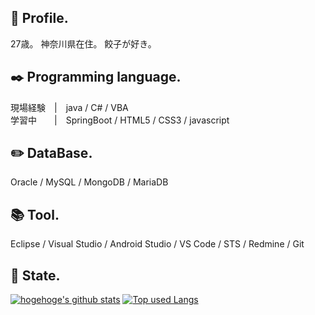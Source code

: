 ## 💬 Profile.
27歳。 神奈川県在住。 餃子が好き。

## :black_nib: Programming language.
現場経験　|　java / C# / VBA  
学習中　　|　SpringBoot / HTML5 / CSS3 / javascript

## :pencil2: DataBase.
Oracle / MySQL / MongoDB / MariaDB

## :books: Tool.
Eclipse / Visual Studio / Android Studio / VS Code / STS / Redmine / Git

## :tophat: State.
<!-- リポジトリステータス -->
[![hogehoge's github stats](https://github-readme-stats.vercel.app/api?username=gyouza-dayo&hide=contribs&count_private=true&show_icons=true&theme=tokyonight)](https://github.com/gyouza-dayo/) [![Top used Langs](https://github-readme-stats.vercel.app/api/top-langs/?username=gyouza-dayo&layout=compact&theme=tokyonight)](https://github.com/gyouza-dayo/)
<!-- ソースコード統計 -->


<!--
**gyouza-dayo/gyouza-dayo** is a ✨ _special_ ✨ repository because its `README.md` (this file) appears on your GitHub profile.

Here are some ideas to get you started:

- 🔭 I’m currently working on ...
- 🌱 I’m currently learning ...
- 👯 I’m looking to collaborate on ...
- 🤔 I’m looking for help with ...
- 💬 Ask me about ...
- 📫 How to reach me: ...
- 😄 Pronouns: ...
- ⚡ Fun fact: ...
-->
